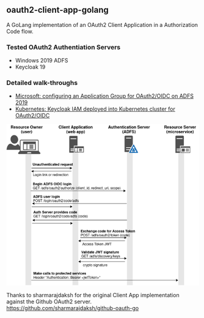##  oauth2-client-app-golang ##

A GoLang implementation of an OAuth2 Client Application in a Authorization Code flow.

### Tested OAuth2 Authentiation Servers

* Windows 2019 ADFS
* Keycloak 19

### Detailed walk-throughs

* [Microsoft: configuring an Application Group for OAuth2/OIDC on ADFS 2019](https://fabianlee.org/2022/08/22/microsoft-configuring-an-application-group-for-oauth2-oidc-on-adfs-2019/)
* [Kubernetes: Keycloak IAM deployed into Kubernetes cluster for OAuth2/OIDC ](https://fabianlee.org/2022/09/10/kubernetes-keycloak-iam-deployed-into-kubernetes-cluster-for-oauth2-oidc/)

![OAuth2 Entities](https://github.com/fabianlee/spring-boot-security-oauth2-oidc/raw/main/diagrams/oauth2-entities.drawio.png)

Thanks to sharmarajdaksh for the original Client App implementation against the Github OAuth2 server.
https://github.com/sharmarajdaksh/github-oauth-go
